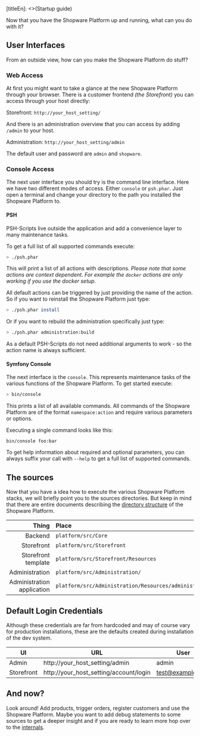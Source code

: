 [titleEn]: <>(Startup guide)

Now that you have the Shopware Platform up and running, what can you do with it?

## User Interfaces

From an outside view, how can you make the Shopware Platform do stuff?

### Web Access

At first you might want to take a glance at the new Shopware Platform through your browser. There is a customer frontend *(the Storefront)* you can access through your host directly: 

Storefront: `http://your_host_setting/`

And there is an administration overview that you can access by adding `/admin` to your host.

Administration: `http://your_host_setting/admin`

The default user and password are `admin` and `shopware`.

### Console Access

The next user interface you should try is the command line interface. Here we have two different modes of access. Either `console` or `psh.phar`. Just open a terminal and change your directory to the path you installed the Shopware Platform to.

#### PSH

PSH-Scripts live outside the application and add a convenience layer to many maintenance tasks.

To get a full list of all supported commands execute:

```bash
> ./psh.phar
```

This will print a list of all actions with descriptions. *Please note that some actions are context dependent. For example the `docker` actions are only working if you use the docker setup.*

All default actions can be triggered by just providing the name of the action. So if you want to reinstall the Shopware Platform just type:

```bash
> ./psh.phar install
```

Or if you want to rebuild the administration specifically just type:

```bash
> ./psh.phar administration:build
```

As a default PSH-Scripts do not need additional arguments to work - so the action name is always sufficient. 

#### Symfony Console

The next interface is the `console`. This represents maintenance tasks of the various functions of the Shopware Platform. To get started execute: 

```bash
> bin/console
```

This prints a list of all available commands. All commands of the Shopware Platform are of the format `namespace:action` and require various parameters or options.

Executing a single command looks like this:

```
bin/console foo:bar
```

To get help information about required and optional parameters, you can always suffix your call with `--help` to get a full list of supported commands.

## The sources

Now that you have a idea how to execute the various Shopware Platform stacks, we will briefly point you to the sources directories. But keep in mind that there are entire documents describing the [directory structure](./../../2-internals/5-directory-structure/__categoryInfo.md) of the Shopware Platform.

| Thing | Place
| ----: | :----
| Backend | `platform/src/Core`
| Storefront  | `platform/src/Storefront`
| Storefront template  | `platform/src/Storefront/Resources`
| Administration | `platform/src/Administration/`
| Administration application | `platform/src/Administration/Resources/administration`

## Default Login Credentials

Although these credentials are far from hardcoded and may of course vary for production installations, these are the defaults created during installation of the dev system.

|  UI  | URL  | User | Password 
| ---- | ---- |----- | ----
| Admin | http://your_host_setting/admin | admin | shopware 
| Storefront | http://your_host_setting/account/login | test@example.com | shopware 

## And now?

Look around! Add products, trigger orders, register customers and use the Shopware Platform. Maybe you want to add debug statements to some sources to get a deeper insight and if you are ready to learn more hop over to the [internals](./../../2-internals/__categoryInfo.md).

